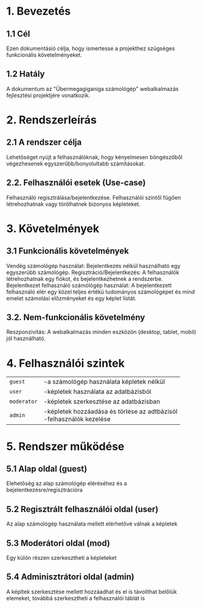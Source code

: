# 1. Bevezetés

## 1.1 Cél
Ezen dokumentásió célja, hogy ismertesse a projekthez szügséges funkcionális követelményeket.
  
## 1.2 Hatály
A dokumentum az "Übermegagiganiga számológép" webalkalmazás fejlesztési projektjére vonatkozik.
	
# 2. Rendszerleírás

## 2.1 A rendszer célja
Lehetőséget nyújt a felhasználóknak, hogy kényelmesen böngészőből végezhesenek egyszerűbb/bonyolultabb számításokat.
	
## 2.2. Felhasználói esetek (Use-case)
Felhasználó regisztrálása/bejelentkezése.
Felhasználói szintől fügően létrehozhatnak vagy törölhatnek bizonyos képleteket.

# 3. Követelmények

## 3.1 Funkcionális követelmények
	
Vendég számológép használat: Bejelentkezés nélkül használható egy egyszerübb számólógép.
Regisztráció/Bejelentkezés: A felhasználók létrehozhatnak egy fiókot, és bejelentkezhetnek a rendszerbe.
Bejelentkezet felhasználó számólógép használat: A bejelentkezett felhasználó elér egy közel teljes értékü tudományos számológépet és mind emelet számolási előzményeket és egy képlet listát.  

## 3.2. Nem-funkcionális követelmény

Reszponzivitás: A webalkalmazás minden eszközön (desktop, tablet, mobil) jól használható.


# 4. Felhasználói szintek
|           |                                                  |
| --- | --- |
| `guest` | -a számológép használata képletek nélkül |
| `user` | -képletek használata az adatbázisból |
| `moderator` | -képletek szerkesztése az adatbázisban |
| `admin` | -képletek hozzáadása és törlése az adtbázisól <br> -felhasználók kezelése |


# 5. Rendszer működése
## 5.1 Alap oldal (guest)
Elehetőség az alap számológép eléréséhez és a bejelentkezésre/regisztrációra

## 5.2 Regisztrált felhasználói oldal (user)
Az alap számológép használata mellett elérhetővé válnak a képletek

## 5.3 Moderátori oldal (mod)
Egy külön részen szerkesztheti a képleteket

## 5.4 Adminisztrátori oldal (admin)
A képltek szerkesztése mellett hozzáadhat és el is távolíthat belőlük elemeket, továbbá szerkesztheti a felhasználói táblát is

